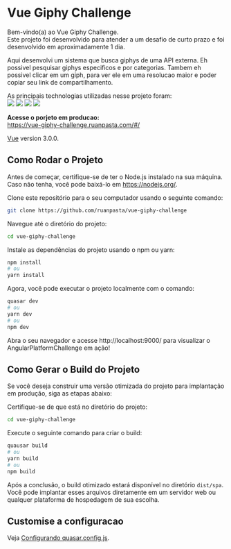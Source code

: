 # Vue Giphy Challenge

Bem-vindo(a) ao Vue Giphy Challenge.\
Este projeto foi desenvolvido para atender a um desafio de curto prazo e foi desenvolvido em aproximadamente 1 dia.

Aqui desenvolvi um sistema que busca giphys de uma API externa. Eh possivel pesquisar giphys especificos e por categorias. Tambem eh possivel clicar em um giph, para ver ele em uma resolucao maior e poder copiar seu link de compartilhamento.

As principais technologias utilizadas nesse projeto foram:\
<img src="https://img.shields.io/badge/Vue.js-35495E?logo=vue.js&logoColor=4FC08D
"/>
<img src="https://img.shields.io/badge/Quasar-35495E?logo=quasar&logoColor=006eff"/>
<img src="https://img.shields.io/badge/Pinia-f5e942?logo=pineapple&logoColor=006eff"/>
<img src="https://img.shields.io/badge/TailwindCSS-35495E?logo=TailwindCSS&logoColor=006eff"/>

**Acesse o porjeto em producao:**\
https://vue-giphy-challenge.ruanpasta.com/#/

[Vue](https://vuejs.org/) version 3.0.0.

## Como Rodar o Projeto

Antes de começar, certifique-se de ter o Node.js instalado na sua máquina. Caso não tenha, você pode baixá-lo em https://nodejs.org/.

Clone este repositório para o seu computador usando o seguinte comando:

```bash
git clone https://github.com/ruanpasta/vue-giphy-challenge
```

Navegue até o diretório do projeto:

```bash
cd vue-giphy-challenge
```

Instale as dependências do projeto usando o npm ou yarn:

```bash
npm install
# ou
yarn install
```

Agora, você pode executar o projeto localmente com o comando:

```bash
quasar dev
# ou
yarn dev
# ou
npm dev
```

Abra o seu navegador e acesse http://localhost:9000/ para visualizar o AngularPlatformChallenge em ação!

## Como Gerar o Build do Projeto

Se você deseja construir uma versão otimizada do projeto para implantação em produção, siga as etapas abaixo:

Certifique-se de que está no diretório do projeto:

```bash
cd vue-giphy-challenge
```

Execute o seguinte comando para criar o build:

```bash
quausar build
# ou
yarn build
# ou
npm build
```

Após a conclusão, o build otimizado estará disponível no diretório `dist/spa`. Você pode implantar esses arquivos diretamente em um servidor web ou qualquer plataforma de hospedagem de sua escolha.

## Customise a configuracao

Veja [Configurando quasar.config.js](https://v2.quasar.dev/quasar-cli-vite/quasar-config-js).
